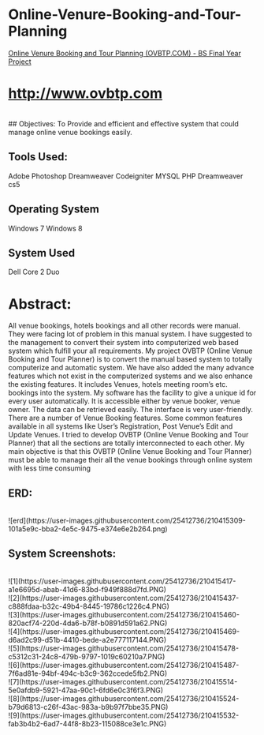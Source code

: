 # Online-Venure-Booking-and-Tour-Planning

<a href = 'http://www.ovbtp.com/'> Online Venure Booking and Tour Planning (OVBTP.COM) - BS Final Year Project </a>
# <a href = 'http://www.ovbtp.com/'> http://www.ovbtp.com </a>
<br>
## Objectives:	
  To Provide and efficient and effective system that could manage online venue bookings easily.

## Tools Used:
  Adobe Photoshop
  Dreamweaver
  Codeigniter
  MYSQL
  PHP 
  Dreamweaver cs5

## Operating System	
  Windows 7 
  Windows 8
## System Used
  Dell Core 2 Duo


# Abstract:

All venue bookings, hotels bookings and all other records were manual. They were facing lot of problem in this manual system. I have suggested to the management to convert their system into computerized web based system which fulfill your all requirements.
My project OVBTP (Online Venue Booking and Tour Planner) is to convert the manual based system to totally computerize and automatic system. We have also added the many advance features which not exist in the computerized systems and we also enhance the existing features. It includes Venues, hotels meeting room’s etc. bookings into the system. My software has the facility to give a unique id for every user automatically. It is accessible either by venue booker, venue owner. The data can be retrieved easily.  The interface is very user-friendly. There are a number of Venue Booking features. Some common features available in all systems like User’s Registration, Post Venue’s Edit and Update Venues. I tried to develop OVBTP (Online Venue Booking and Tour Planner) that all the sections are totally interconnected to each other. My main objective is that this OVBTP (Online Venue Booking and Tour Planner) must be able to manage their all the venue bookings through online system with less time consuming


## ERD:
<br>
![erd](https://user-images.githubusercontent.com/25412736/210415309-101a5e9c-bba2-4e5c-9475-e374e6e2b264.png)

<br>

## System Screenshots:

<br>
![1](https://user-images.githubusercontent.com/25412736/210415417-a1e6695d-abab-41d6-83bd-f949f888d7fd.PNG)
<br>
![2](https://user-images.githubusercontent.com/25412736/210415437-c888fdaa-b32c-49b4-8445-19786c1226c4.PNG)
<br>
![3](https://user-images.githubusercontent.com/25412736/210415460-820acf74-220d-4da6-b78f-b0891d591a62.PNG)

<br>
![4](https://user-images.githubusercontent.com/25412736/210415469-d6ad2c99-d51b-4410-bede-a2e777117144.PNG)

<br>
![5](https://user-images.githubusercontent.com/25412736/210415478-c5312c31-24c8-479b-9797-1019c60210a7.PNG)

<br>
![6](https://user-images.githubusercontent.com/25412736/210415487-7f6ad81e-94bf-494c-b3c9-362ccede5fb2.PNG)
<br>
![7](https://user-images.githubusercontent.com/25412736/210415514-5e0afdb9-5921-47aa-90c1-6fd6e0c3f6f3.PNG)

<br>
![8](https://user-images.githubusercontent.com/25412736/210415524-b79d6813-c26f-43ac-983a-b9b97f7bbe35.PNG)

<br>
![9](https://user-images.githubusercontent.com/25412736/210415532-fab3b4b2-6ad7-44f8-8b23-115088ce3e1c.PNG)
